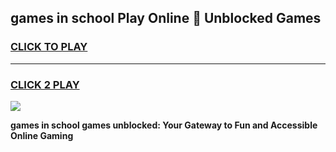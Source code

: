 
## games in school Play Online 👋 Unblocked Games
<h3>
<a href="https://news.freeplayer.one?title=games_in_school&ref=17GH">CLICK TO PLAY</a></h3>
<hr>

<h3>
<a href="https://news.freeplayer.one?title=games_in_school&ref=17GH">CLICK 2 PLAY</a>
  
</h3>

<a href="https://news.freeplayer.one?title=games_in_school&ref=17GH/"><img src="https://clearcache.store/games.png"></a>


**games in school games unblocked: Your Gateway to Fun and Accessible Online Gaming**
